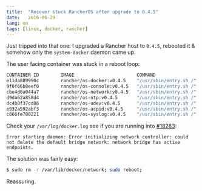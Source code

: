 ```yaml
---
title:  "Recover stuck RancherOS after upgrade to 0.4.5"
date:   2016-06-29
lang: en
tags: [linux, docker, rancher]
---
```


Just tripped into that one: I upgraded a Rancher host to `0.4.5`,
rebooted it & somehow only the `system-docker` daemon came up.

The user facing container was stuck in a reboot loop:

```bash
CONTAINER ID        IMAGE                       COMMAND                  CREATED             STATUS                          PORTS               NAMES
e11da889990c        rancher/os-docker:v0.4.5    "/usr/sbin/entry.sh /"   11 minutes ago      Restarting (0) 47 seconds ago                       docker
9f0f66b8eef0        rancher/os-console:v0.4.5   "/usr/sbin/entry.sh /"   11 minutes ago      Up 11 minutes                                       console
cbe4d0a044a7        rancher/os-network:v0.4.5   "/usr/sbin/entry.sh /"   13 minutes ago      Up 13 minutes                                       network
d9da62a858d4        rancher/os-ntp:v0.4.5       "/usr/sbin/entry.sh /"   13 minutes ago      Up 13 minutes                                       ntp
dc4b0f37cd86        rancher/os-udev:v0.4.5      "/usr/sbin/entry.sh /"   13 minutes ago      Up 13 minutes                                       udev
e932a592abf3        rancher/os-acpid:v0.4.5     "/usr/sbin/entry.sh /"   13 minutes ago      Up 13 minutes                                       acpid
c866fe780221        rancher/os-syslog:v0.4.5    "/usr/sbin/entry.sh /"   13 minutes ago      Up 13 minutes                                       syslog
```

Check your `/var/log/docker.log` see if you are running into
[#18283](https://github.com/docker/docker/issues/18283):

```
Error starting daemon: Error initializing network controller: could not delete the default bridge network: network bridge has active endpoints.
```

The solution was fairly easy:

```bash
$ sudo rm -r /var/lib/docker/network; sudo reboot;
```

Reassuring.
